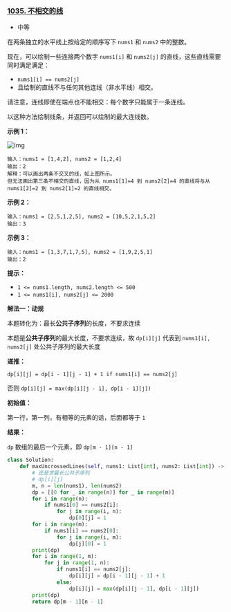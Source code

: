 ### [1035. 不相交的线](https://leetcode.cn/problems/uncrossed-lines/)

- 中等

在两条独立的水平线上按给定的顺序写下 `nums1` 和 `nums2` 中的整数。

现在，可以绘制一些连接两个数字 `nums1[i]` 和 `nums2[j]` 的直线，这些直线需要同时满足满足：

-  `nums1[i] == nums2[j]`
- 且绘制的直线不与任何其他连线（非水平线）相交。

请注意，连线即使在端点也不能相交：每个数字只能属于一条连线。

以这种方法绘制线条，并返回可以绘制的最大连线数。

**示例 1：**

 ![img](https://assets.leetcode.com/uploads/2019/04/26/142.png)

```
输入：nums1 = [1,4,2], nums2 = [1,2,4]
输出：2
解释：可以画出两条不交叉的线，如上图所示。 
但无法画出第三条不相交的直线，因为从 nums1[1]=4 到 nums2[2]=4 的直线将与从 nums1[2]=2 到 nums2[1]=2 的直线相交。
```

**示例 2：**

```
输入：nums1 = [2,5,1,2,5], nums2 = [10,5,2,1,5,2]
输出：3
```

**示例 3：**

```
输入：nums1 = [1,3,7,1,7,5], nums2 = [1,9,2,5,1]
输出：2
```

**提示：**

- `1 <= nums1.length, nums2.length <= 500`
- `1 <= nums1[i], nums2[j] <= 2000`

**解法一：动规**

本题转化为：最长**公共子序列**的长度，不要求连续

本题是**公共子序列**的最大长度，不要求连续，故 `dp[i][j]` 代表到 `nums1[i], nums2[j]` 处公共子序列的最大长度

**递推：**

`dp[i][j] = dp[i - 1][j - 1] + 1 if nums1[i] == nums2[j]`

否则 `dp[i][j] = max(dp[i][j - 1], dp[i - 1][j])`

**初始值：**

第一行，第一列，有相等的元素的话，后面都等于 `1`

**结果：** 

`dp` 数组的最后一个元素，即 `dp[m - 1][n - 1]`

```python
class Solution:
    def maxUncrossedLines(self, nums1: List[int], nums2: List[int]) -> int:
        # 还是求最长公共子序列
        # dp[i][j]
        m, n = len(nums1), len(nums2)
        dp = [[0 for _ in range(n)] for _ in range(m)]
        for i in range(n):
            if nums1[0] == nums2[i]:
                for j in range(i, n):
                    dp[0][j] = 1
        for i in range(m):
            if nums1[i] == nums2[0]:
                for j in range(i, m):
                    dp[j][0] = 1
        print(dp)
        for i in range(1, m):
            for j in range(1, n):
                if nums1[i] == nums2[j]:
                    dp[i][j] = dp[i - 1][j - 1] + 1
                else:
                    dp[i][j] = max(dp[i][j - 1], dp[i - 1][j])
        print(dp)
        return dp[m - 1][n - 1]
```

